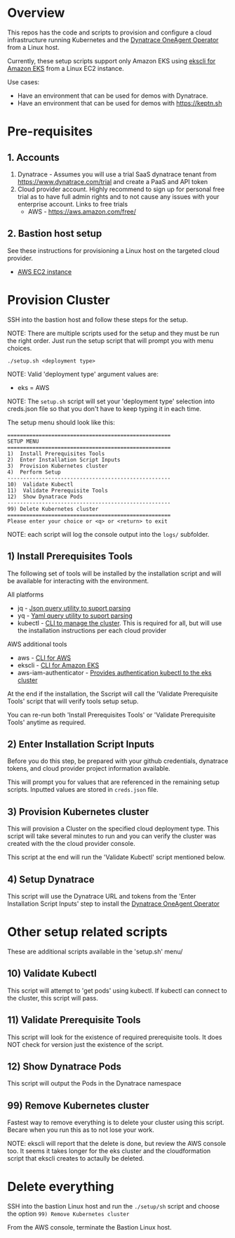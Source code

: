 # Overview

This repos has the code and scripts to provision and configure a cloud infrastructure running Kubernetes and the [Dynatrace OneAgent Operator](https://www.dynatrace.com/support/help/technology-support/cloud-platforms/kubernetes/deploy-oneagent-k8/) from a Linux host.

Currently, these setup scripts support only Amazon EKS using [ekscli for Amazon EKS](https://eksctl.io/) from a Linux EC2 instance.

Use cases:
* Have an environment that can be used for demos with Dynatrace. 
* Have an environment that can be used for demos with https://keptn.sh

# Pre-requisites

## 1. Accounts

1. Dynatrace - Assumes you will use a trial SaaS dynatrace tenant from https://www.dynatrace.com/trial and create a PaaS and API token
1. Cloud provider account.  Highly recommend to sign up for personal free trial as to have full admin rights and to not cause any issues with your enterprise account. Links to free trials
   * AWS - https://aws.amazon.com/free/

## 2. Bastion host setup

See these instructions for provisioning a Linux host on the targeted cloud provider.
* [AWS EC2 instance](AWS.md) 

# Provision Cluster

SSH into the bastion host and follow these steps for the setup.

NOTE: There are multiple scripts used for the setup and they must be run the right order.  Just run the setup script that will prompt you with menu choices.
```
./setup.sh <deployment type>
```
NOTE: Valid 'deployment type' argument values are:
* eks = AWS

NOTE: The ```setup.sh``` script will set your 'deployment type' selection into creds.json file so that you don't have to keep typing it in each time.

The setup menu should look like this:
```
====================================================
SETUP MENU
====================================================
1)  Install Prerequisites Tools
2)  Enter Installation Script Inputs
3)  Provision Kubernetes cluster
4)  Perform Setup
----------------------------------------------------
10)  Validate Kubectl
11)  Validate Prerequisite Tools
12)  Show Dynatrace Pods
----------------------------------------------------
99) Delete Kubernetes cluster
====================================================
Please enter your choice or <q> or <return> to exit

```

NOTE: each script will log the console output into the ```logs/``` subfolder.

## 1) Install Prerequisites Tools

The following set of tools will be installed by the installation script and will be available for interacting with the environment.

All platforms
* jq - [Json query utility to suport parsing](https://stedolan.github.io/jq/)
* yq - [Yaml query utility to suport parsing](https://github.com/mikefarah/yq)
* kubectl - [CLI to manage the cluster](https://kubernetes.io/docs/tasks/tools/install-kubectl). This is required for all, but will use the installation instructions per each cloud provider

AWS additional tools
* aws - [CLI for AWS](https://aws.amazon.com/cli/)
* ekscli - [CLI for Amazon EKS](https://eksctl.io/)
* aws-iam-authenticator - [Provides authentication kubectl to the eks cluster](https://docs.aws.amazon.com/eks/latest/userguide/install-aws-iam-authenticator.html)

At the end if the installation, the Sscript will call the 'Validate Prerequisite Tools' script that will verify tools setup setup.  

You can re-run both 'Install Prerequisites Tools' or 'Validate Prerequisite Tools' anytime as required.

## 2) Enter Installation Script Inputs

Before you do this step, be prepared with your github credentials, dynatrace tokens, and cloud provider project information available.

This will prompt you for values that are referenced in the remaining setup scripts. Inputted values are stored in ```creds.json``` file.  

## 3) Provision Kubernetes cluster

This will provision a Cluster on the specified cloud deployment type. This script will take several minutes to run and you can verify the cluster was created with the the cloud provider console.

This script at the end will run the 'Validate Kubectl' script mentioned below.

## 4) Setup Dynatrace

This script will use the Dynatrace URL and tokens from the 'Enter Installation Script Inputs' step to install the [Dynatrace OneAgent Operator](https://www.dynatrace.com/support/help/technology-support/cloud-platforms/kubernetes/deploy-oneagent-k8/)

# Other setup related scripts

These are additional scripts available in the 'setup.sh' menu/

## 10)  Validate Kubectl

This script will attempt to 'get pods' using kubectl.  If kubectl can connect to the cluster, this script will pass.

## 11)  Validate Prerequisite Tools

This script will look for the existence of required prerequisite tools.  It does NOT check for version just the existence of the script. 

## 12)  Show Dynatrace Pods

This script will output the Pods in the Dynatrace namespace

## 99) Remove Kubernetes cluster

Fastest way to remove everything is to delete your cluster using this script.  Becare when you run this as to not lose your work.

NOTE: ekscli will report that the delete is done, but review the AWS console too. It seems it takes longer for the eks cluster and the cloudformation script that ekscli creates to actaully be deleted.


# Delete everything

SSH into the bastion Linux host and run the `./setup/sh` script and choose the option `99) Remove Kubernetes cluster`

From the AWS console, terminate the Bastion Linux host.